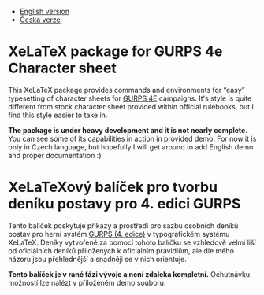 * [English version](#english)
* [Česká verze](#czech)

# XeLaTeX package for GURPS 4e Character sheet <a name="english"></a>

This XeLaTeX package provides commands and environments for “easy” typesetting
of character sheets for [GURPS 4E][gurps] campaigns. It's style is quite different
from stock character sheet provided within official rulebooks, but I find this
style easier to take in.

**The package is under heavy development and it is not nearly complete.** You
can see some of its capabilities in action in provided demo. For now it is only
in Czech language, but hopefully I will get around to add English demo and
proper documentation :)

# XeLaTeXový balíček pro tvorbu deníku postavy pro 4.&nbsp;edici GURPS <a name=czech></a>

Tento balíček poskytuje příkazy a prostředí pro sazbu osobních deníků postav pro
herní systém [GURPS (4. edice)][gurps] v typografickém systému XeLaTeX. Deníky
vytvořené za pomocí tohoto balíčku se vzhledově velmi liší od oficiálních deníků
přiložených k oficiálním pravidlům, ale dle mého názoru jsou přehlednější a
snadněji se v nich orientuje.

**Tento balíček je v rané fázi vývoje a není zdaleka kompletní.** Ochutnávku
možností lze nalézt v přiloženém demo souboru.

[gurps]: http://www.sjgames.com/gurps/ "Official Page"
